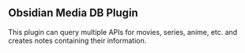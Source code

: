 ## Obsidian Media DB Plugin

This plugin can query multiple APIs for movies, series, anime, etc. and creates notes containing their information.
